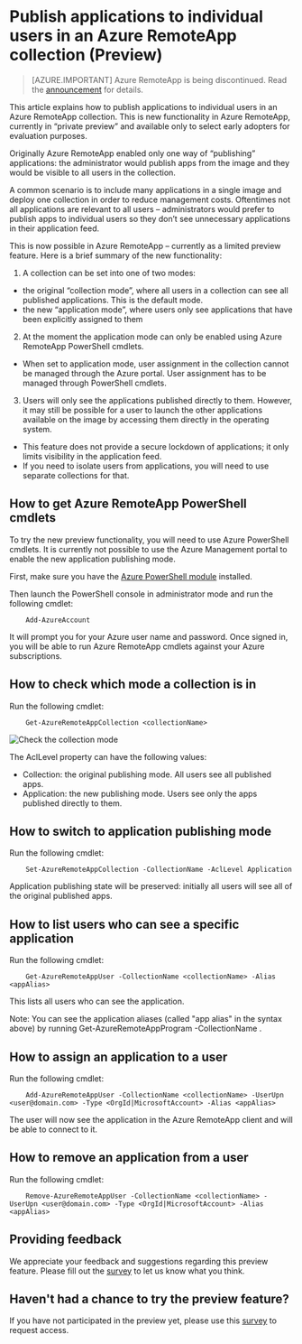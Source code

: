 <properties
   pageTitle="Publish applications to individual users in an Azure RemoteApp collection (Preview) | Microsoft Azure"
   description="Learn how you can publish apps to individual users, instead of depending on groups, in Azure RemoteApp."
   services="remoteapp-preview"
   documentationCenter=""
   authors="piotrci"
   manager="mbaldwin"
   editor=""/>

<tags
   ms.service="remoteapp"
   ms.devlang="na"
   ms.topic="hero-article"
   ms.tgt_pltfrm="na"
   ms.workload="compute"
   ms.date="08/15/2016"
   ms.author="piotrci"/>

# <a name="publish-applications-to-individual-users-in-an-azure-remoteapp-collection-preview"></a>Publish applications to individual users in an Azure RemoteApp collection (Preview)

> [AZURE.IMPORTANT]
> Azure RemoteApp is being discontinued. Read the [announcement](https://go.microsoft.com/fwlink/?linkid=821148) for details.

This article explains how to publish applications to individual users in an Azure RemoteApp collection. This is new functionality in Azure RemoteApp, currently in “private preview” and available only to select early adopters for evaluation purposes.

Originally Azure RemoteApp enabled only one way of “publishing” applications: the administrator would publish apps from the image and they would be visible to all users in the collection.

A common scenario is to include many applications in a single image and deploy one collection in order to reduce management costs. Oftentimes not all applications are relevant to all users – administrators would prefer to publish apps to individual users so they don’t see unnecessary applications in their application feed.

This is now possible in Azure RemoteApp – currently as a limited preview feature. Here is a brief summary of the new functionality:

1. A collection can be set into one of two modes:
 
  - the original “collection mode”, where all users in a collection can see all published applications. This is the default mode.
  - the new “application mode”, where users only see applications that have been explicitly assigned to them

2. At the moment the application mode can only be enabled using Azure RemoteApp PowerShell cmdlets.

  - When set to application mode, user assignment in the collection cannot be managed through the Azure portal. User assignment has to be managed through PowerShell cmdlets.

3. Users will only see the applications published directly to them. However, it may still be possible for a user to launch the other applications available on the image by accessing them directly in the operating system.
  - This feature does not provide a secure lockdown of applications; it only limits visibility in the application feed.
  - If you need to isolate users from applications, you will need to use separate collections for that.

## <a name="how-to-get-azure-remoteapp-powershell-cmdlets"></a>How to get Azure RemoteApp PowerShell cmdlets

To try the new preview functionality, you will need to use Azure PowerShell cmdlets. It is currently not possible to use the Azure Management portal to enable the new application publishing mode.

First, make sure you have the [Azure PowerShell module](../powershell-install-configure.md) installed.

Then launch the PowerShell console in administrator mode and run the following cmdlet:

        Add-AzureAccount

It will prompt you for your Azure user name and password. Once signed in, you will be able to run Azure RemoteApp cmdlets against your Azure subscriptions.

## <a name="how-to-check-which-mode-a-collection-is-in"></a>How to check which mode a collection is in

Run the following cmdlet:

        Get-AzureRemoteAppCollection <collectionName>

![Check the collection mode](./media/remoteapp-perapp/araacllelvel.png)

The AclLevel property can have the following values:

- Collection: the original publishing mode. All users see all published apps.
- Application: the new publishing mode. Users see only the apps published directly to them.

## <a name="how-to-switch-to-application-publishing-mode"></a>How to switch to application publishing mode

Run the following cmdlet:

        Set-AzureRemoteAppCollection -CollectionName -AclLevel Application

Application publishing state will be preserved: initially all users will see all of the original published apps.

## <a name="how-to-list-users-who-can-see-a-specific-application"></a>How to list users who can see a specific application

Run the following cmdlet:

        Get-AzureRemoteAppUser -CollectionName <collectionName> -Alias <appAlias>

This lists all users who can see the application.

Note: You can see the application aliases (called "app alias" in the syntax above) by running Get-AzureRemoteAppProgram -CollectionName <collectionName>.

## <a name="how-to-assign-an-application-to-a-user"></a>How to assign an application to a user

Run the following cmdlet:

        Add-AzureRemoteAppUser -CollectionName <collectionName> -UserUpn <user@domain.com> -Type <OrgId|MicrosoftAccount> -Alias <appAlias>

The user will now see the application in the Azure RemoteApp client and will be able to connect to it.

## <a name="how-to-remove-an-application-from-a-user"></a>How to remove an application from a user

Run the following cmdlet:

        Remove-AzureRemoteAppUser -CollectionName <collectionName> -UserUpn <user@domain.com> -Type <OrgId|MicrosoftAccount> -Alias <appAlias>

## <a name="providing-feedback"></a>Providing feedback
We appreciate your feedback and suggestions regarding this preview feature. Please fill out the [survey](http://www.instant.ly/s/FDdrb) to let us know what you think.

## <a name="havent-had-a-chance-to-try-the-preview-feature"></a>Haven't had a chance to try the preview feature?
If you have not participated in the preview yet, please use this [survey](http://www.instant.ly/s/AY83p) to request access.
